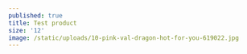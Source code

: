 ```yaml
---
published: true
title: Test product
size: '12'
image: /static/uploads/10-pink-val-dragon-hot-for-you-619022.jpg
---
```


